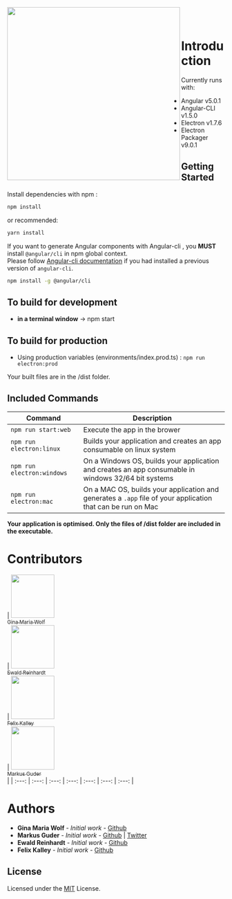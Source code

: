 <a>
<img align="left" src="https://i.imgur.com/DAMWNib.png" width="400px" alt="" />
</a><br><br>

# Introduction

Currently runs with:

- Angular v5.0.1
- Angular-CLI v1.5.0
- Electron v1.7.6
- Electron Packager v9.0.1

## Getting Started

Install dependencies with npm :

``` bash
npm install
```
or recommended:
``` bash
yarn install
```

If you want to generate Angular components with Angular-cli , you **MUST** install `@angular/cli` in npm global context.  
Please follow [Angular-cli documentation](https://github.com/angular/angular-cli) if you had installed a previous version of `angular-cli`.

``` bash
npm install -g @angular/cli
```

## To build for development

- **in a terminal window** -> npm start  

## To build for production

- Using production variables (environments/index.prod.ts) :  `npm run electron:prod`

Your built files are in the /dist folder.

## Included Commands

|Command|Description|
|--|--|
|`npm run start:web`| Execute the app in the brower |
|`npm run electron:linux`| Builds your application and creates an app consumable on linux system |
|`npm run electron:windows`| On a Windows OS, builds your application and creates an app consumable in windows 32/64 bit systems |
|`npm run electron:mac`|  On a MAC OS, builds your application and generates a `.app` file of your application that can be run on Mac |

**Your application is optimised. Only the files of /dist folder are included in the executable.**

# Contributors 

<!-- ALL-CONTRIBUTORS-LIST:START - Do not remove or modify this section -->
| [<img src="https://avatars3.githubusercontent.com/u/21662088?s=460&v=4" width="100px;"/><br /><sub>Gina Maria Wolf</sub>](https://github.com/GiMaWolf)<br />| [<img src="https://avatars2.githubusercontent.com/u/4850601?s=460&v=4" width="100px;"/><br /><sub>Ewald Reinhardt</sub>](https://github.com/Owlwald)<br />| [<img src="https://avatars0.githubusercontent.com/u/7516526?s=460&v=4" width="100px;"/><br /><sub>Felix Kalley</sub>](https://github.com/FelixKalley)<br />| [<img src="https://avatars2.githubusercontent.com/u/6153088?s=460&v=4" width="100px;"/><br /><sub>Markus Guder</sub>](https://github.com/marc101101)<br /> |
| :---: | :---: | :---: | :---: | :---: | :---: | :---: |
<!-- ALL-CONTRIBUTORS-LIST:END -->

# Authors

* **Gina Maria Wolf** - *Initial work* - [Github](https://github.com/GiMaWolf) 
* **Markus Guder** - *Initial work* - [Github](https://github.com/marc101101) | [Twitter](https://twitter.com/Markus_Guder)
* **Ewald Reinhardt** - *Initial work* - [Github](https://github.com/Owlwald)
* **Felix Kalley** - *Initial work* - [Github](https://github.com/FelixKalley)


## License

Licensed under the [MIT](LICENSE.txt) License.
